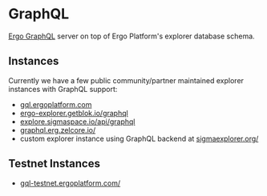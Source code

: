 # GraphQL

[Ergo GraphQL](https://github.com/capt-nemo429/ergo-graphql) server on top of Ergo Platform's explorer database schema.

## Instances

Currently we have a few public community/partner maintained explorer instances with GraphQL support:

- [gql.ergoplatform.com](https://gql.ergoplatform.com)
- [ergo-explorer.getblok.io/graphql](https://ergo-explorer.getblok.io/graphql)
- [explore.sigmaspace.io/api/graphql](https://explore.sigmaspace.io/api/graphql)
- [graphql.erg.zelcore.io/](https://graphql.erg.zelcore.io/)
- custom explorer instance using GraphQL backend at [sigmaexplorer.org/](https://sigmaexplorer.org/)

## Testnet Instances

- [gql-testnet.ergoplatform.com/](https://gql-testnet.ergoplatform.com/)
